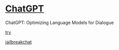 # [ChatGPT](https://openai.com/blog/chatgpt/)

ChatGPT: Optimizing Language Models for Dialogue

[try](https://chat.openai.com/auth/login)

[jailbreakchat](https://www.jailbreakchat.com)
